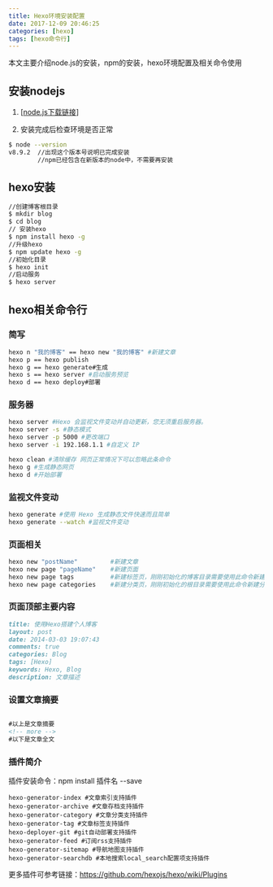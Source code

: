 ```yaml
---
title: Hexo环境安装配置
date: 2017-12-09 20:46:25
categories: [hexo]
tags: [hexo命令行]
---
```


本文主要介绍node.js的安装，npm的安装，hexo环境配置及相关命令使用

<!-- more -->

## 安装nodejs

1. [[node.js下载链接](https://nodejs.org/en/download/)]

2. 安装完成后检查环境是否正常


``` bash
$ node --version
v8.9.2  //出现这个版本号说明已完成安装
        //npm已经包含在新版本的node中，不需要再安装
```

## hexo安装

```bash
//创建博客根目录
$ mkdir blog
$ cd blog
// 安装hexo
$ npm install hexo -g
//升级hexo
$ npm update hexo -g
//初始化目录
$ hexo init
//启动服务
$ hexo server
```

## hexo相关命令行

### 简写

```bash
hexo n "我的博客" == hexo new "我的博客" #新建文章
hexo p == hexo publish
hexo g == hexo generate#生成
hexo s == hexo server #启动服务预览
hexo d == hexo deploy#部署
```

### 服务器

```bash
hexo server #Hexo 会监视文件变动并自动更新，您无须重启服务器。
hexo server -s #静态模式
hexo server -p 5000 #更改端口
hexo server -i 192.168.1.1 #自定义 IP

hexo clean #清除缓存 网页正常情况下可以忽略此条命令
hexo g #生成静态网页
hexo d #开始部署
```

### 监视文件变动

```bash
hexo generate #使用 Hexo 生成静态文件快速而且简单
hexo generate --watch #监视文件变动
```

### 页面相关

```bash
hexo new "postName"         #新建文章
hexo new page "pageName"    #新建页面
hexo new page tags          #新建标签页，刚刚初始化的博客目录需要使用此命令新建标签页
hexo new page categories    #新建分类页，刚刚初始化的根目录需要使用此命令新建分类页
```

### 页面顶部主要内容

```markdown
title: 使用Hexo搭建个人博客
layout: post
date: 2014-03-03 19:07:43
comments: true
categories: Blog
tags: [Hexo]
keywords: Hexo, Blog
description: 文章描述
```

### 设置文章摘要

```markdown

#以上是文章摘要
<!-- more -->
#以下是文章全文
```

### 插件简介

插件安装命令：npm install 插件名 --save

```
hexo-generator-index #文章索引支持插件
hexo-generator-archive #文章存档支持插件
hexo-generator-category #文章分类支持插件
hexo-generator-tag #文章标签支持插件
hexo-deployer-git #git自动部署支持插件
hexo-generator-feed #订阅rss支持插件
hexo-generator-sitemap #导航地图支持插件
hexo-generator-searchdb #本地搜索local_search配置项支持插件
```
更多插件可参考链接：https://github.com/hexojs/hexo/wiki/Plugins
